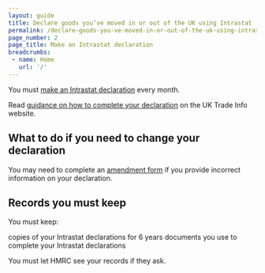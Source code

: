 ```yaml
---
layout: guide
title: Declare goods you’ve moved in or out of the UK using Intrastat
permalink: /declare-goods-you-ve-moved-in-or-out-of-the-uk-using-intrastat/make-an-intrastat-declaration.html
page_number: 2
page_title: Make an Intrastat declaration
breadcrumbs:
 - name: Home
   url: '/'
---
```

You must [make an Intrastat declaration](https://secure.hmce.gov.uk/ecom/is2/static/is2.html) every month.

Read [guidance on how to complete your declaration](https://www.uktradeinfo.com/Intrastat/AboutIntrastat/Pages/SupplementaryDeclarations.aspx) on the UK Trade Info website.


## What to do if you need to change your declaration

You may need to complete an [amendment form](https://www.uktradeinfo.com/Intrastat/ElectronicSubmission/OnlineAmendments/Pages/OnlineAmendmentsForm.aspx) if you provide incorrect information on your declaration.

## Records you must keep

You must keep:

copies of your Intrastat declarations for 6 years
documents you use to complete your Intrastat declarations

You must let HMRC see your records if they ask.
